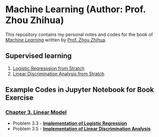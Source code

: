 # Machine Learning (Author: Prof. Zhou Zhihua)

This repository contains my personal notes and codes for the book of [_Machine Learning_](http://cs.nju.edu.cn/zhouzh/zhouzh.files/publication/MLbook2016.htm "Book information") written by [Prof. Zhou Zhihua](http://cs.nju.edu.cn/zhouzh/ "Author Personal Website"). 

## Supervised learning

1. [Logistic Regresssion from Stratch](https://github.com/Hatchin/Machine-Learning-Zhou_Zhihua/blob/master/Chap3/Problem3.3/code/3.3.ipynb)  
2. [Linear Discrimination Analysis from Stratch](https://github.com/Hatchin/Machine-Learning-Zhou_Zhihua/blob/master/Chap3/Problem3.5/code/3.5.ipynb) 

## Example Codes in Jupyter Notebook for Book Exercise
### [Chapter 3. Linear Model](https://github.com/Hatchin/Machine-Learning-Zhou_Zhihua/blob/master/Chap3)
- Problem 3.3 - [**Implementation of Logistic Regression**](https://github.com/Hatchin/Machine-Learning-Zhou_Zhihua/blob/master/Chap3/Problem3.3/code/3.3.ipynb)
- Problem 3.5 - [**Implementation of Linear Discrimination Analysis**](https://github.com/Hatchin/Machine-Learning-Zhou_Zhihua/blob/master/Chap3/Problem3.5/code/3.5.ipynb)
